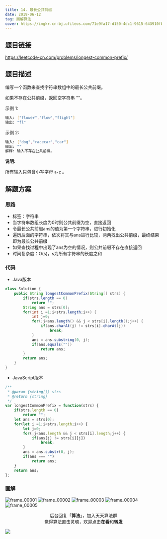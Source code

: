 ```yaml
---
title: 14. 最长公共前缀
date: 2019-06-12
tag: 画解算法
cover: https://imgkr.cn-bj.ufileos.com/71e9fa17-d150-4dc1-9615-643910fba8d1.png
---
```


## 题目链接

https://leetcode-cn.com/problems/longest-common-prefix/

## 题目描述

编写一个函数来查找字符串数组中的最长公共前缀。

如果不存在公共前缀，返回空字符串 ""。

示例 1:

```bash
输入: ["flower","flow","flight"]
输出: "fl"
```

示例 2:

```bash
输入: ["dog","racecar","car"]
输出: ""
解释: 输入不存在公共前缀。
```

**说明:**

所有输入只包含小写字母 `a-z` 。

## 解题方案

### 思路

- 标签：字符串
- 当字符串数组长度为0时则公共前缀为空，直接返回
- 令最长公共前缀ans的值为第一个字符串，进行初始化
- 遍历后面的字符串，依次将其与ans进行比较，两两找出公共前缀，最终结果即为最长公共前缀
- 如果查找过程中出现了ans为空的情况，则公共前缀不存在直接返回
- 时间复杂度：O(s)，s为所有字符串的长度之和


### 代码

- Java版本

```java
class Solution {
    public String longestCommonPrefix(String[] strs) {
        if(strs.length == 0) 
            return "";
        String ans = strs[0];
        for(int i =1;i<strs.length;i++) {
            int j=0;
            for(;j<ans.length() && j < strs[i].length();j++) {
                if(ans.charAt(j) != strs[i].charAt(j))
                    break;
            }
            ans = ans.substring(0, j);
            if(ans.equals(""))
                return ans;
        }
        return ans;
    }
}
```

- JavaScript版本

```js
/**
 * @param {string[]} strs
 * @return {string}
 */
var longestCommonPrefix = function(strs) {
    if(strs.length == 0) 
        return "";
    let ans = strs[0];
    for(let i =1;i<strs.length;i++) {
        let j=0;
        for(;j<ans.length && j < strs[i].length;j++) {
            if(ans[j] != strs[i][j])
                break;
        }
        ans = ans.substr(0, j);
        if(ans === "")
            return ans;
    }
    return ans;
};
```

### 画解

![frame_00001](https://imgkr.cn-bj.ufileos.com/3f25fb4e-6674-4424-bcc9-0766ee8490b5.png)
![frame_00002](https://imgkr.cn-bj.ufileos.com/acc05ecf-4f69-430f-a170-d81741c7823d.png)
![frame_00003](https://imgkr.cn-bj.ufileos.com/68dd6281-5d8c-4abb-8ed0-b7090cb0f3c0.png)
![frame_00004](https://imgkr.cn-bj.ufileos.com/253ff7c9-640d-4e8e-a3c8-e818d06e56c5.png)
![frame_00005](https://imgkr.cn-bj.ufileos.com/71e9fa17-d150-4dc1-9615-643910fba8d1.png)


<span style="display:block;text-align:center;">后台回复「<strong>算法</strong>」，加入天天算法群</span>
<span style="display:block;text-align:center;">觉得算法直击灵魂，欢迎点击<strong>在看</strong>和<strong>转发</strong></span>

![](https://imgkr.cn-bj.ufileos.com/f3e6917b-991c-4ef5-a29a-bb5d9af1273a.gif)